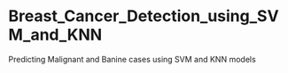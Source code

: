 # Breast_Cancer_Detection_using_SVM_and_KNN
Predicting Malignant and Banine cases using SVM and KNN models
